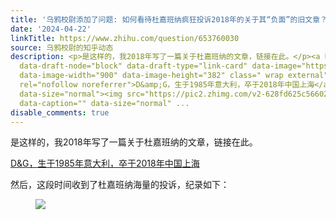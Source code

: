 ```yaml
---
title: '乌鸦校尉添加了问题: 如何看待杜嘉班纳疯狂投诉2018年的关于其“负面”的旧文章？'
date: '2024-04-22'
linkTitle: https://www.zhihu.com/question/653760030
source: 乌鸦校尉的知乎动态
description: <p>是这样的，我2018年写了一篇关于杜嘉班纳的文章，链接在此。</p><a href="https://mp.weixin.qq.com/s/82w4n-n0fcGpLYDXPVf_mQ"
  data-draft-node="block" data-draft-type="link-card" data-image="https://pic1.zhimg.com/v2-30f93fd3ffae676c18b6b169619947c4_180x120.jpg"
  data-image-width="900" data-image-height="382" class=" wrap external" target="_blank"
  rel="nofollow noreferrer">D&amp;G，生于1985年意大利，卒于2018年中国上海</a><p>然后，这段时间收到了杜嘉班纳海量的投诉，纪录如下：</p><figure
  data-size="normal"><img src="https://pic2.zhimg.com/v2-628fd625c56602cd54d8722ad55379b7_1440w.jpg"
  data-caption="" data-size="normal" ...
disable_comments: true
---
```

<p>是这样的，我2018年写了一篇关于杜嘉班纳的文章，链接在此。</p><a href="https://mp.weixin.qq.com/s/82w4n-n0fcGpLYDXPVf_mQ" data-draft-node="block" data-draft-type="link-card" data-image="https://pic1.zhimg.com/v2-30f93fd3ffae676c18b6b169619947c4_180x120.jpg" data-image-width="900" data-image-height="382" class=" wrap external" target="_blank" rel="nofollow noreferrer">D&amp;G，生于1985年意大利，卒于2018年中国上海</a><p>然后，这段时间收到了杜嘉班纳海量的投诉，纪录如下：</p><figure data-size="normal"><img src="https://pic2.zhimg.com/v2-628fd625c56602cd54d8722ad55379b7_1440w.jpg" data-caption="" data-size="normal" ...